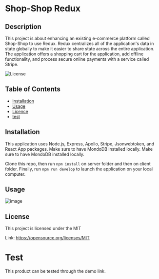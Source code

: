 # Shop-Shop Redux

## Description

This project is about enhancing an existing e-commerce platform called Shop-Shop to use Redux. Redux centralizes all of the application's data in state globally to make it easier to share state across the entire application. The application offers a shopping cart for the application, add offline functionality, and process secure online payments with a service called Stripe. 

![License](https://img.shields.io/badge/license-MIT-Blue.svg)

## Table of Contents

  * [Installation](#installation)
  * [Usage](#usage)
  * [Licence](#license)
  * [test](#test)

## Installation
This application uses Node.js, Express, Apollo, Stripe, Jsonwebtoken, and React App  packages. Make sure to have MondoDB installed locally.  Make sure to have MondoDB installed locally.

Clone this repo, then run `npm install` on server folder and then on client folder.
Finally, run `npm run develop` to launch the application on your local computer. 

## Usage

![image](https://user-images.githubusercontent.com/88918693/151248887-15d1353a-614d-4302-89a1-367e392d5d73.png)

## License
This project is licensed under the MIT

Link: https://opensource.org/licenses/MIT


# Test
This product can be tested through the demo link.

